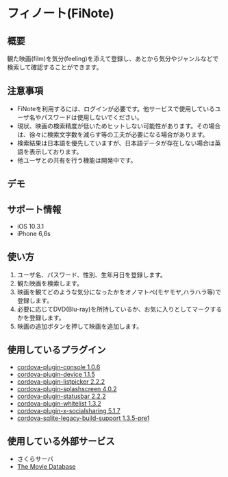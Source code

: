 <img src="" align="right" />

フィノート(FiNote)
====

## 概要

観た映画(film)を気分(feeling)を添えて登録し、あとから気分やジャンルなどで検索して確認することができます。

## 注意事項
* FiNoteを利用するには、ログインが必要です。他サービスで使用しているユーザ名やパスワードは使用しないでください。
* 現状、映画の検索精度が低いためヒットしない可能性があります。その場合は、徐々に検索文字数を減らす等の工夫が必要になる場合があります。
* 検索結果は日本語を優先していますが、日本語データが存在しない場合は英語を表示しております。
* 他ユーザとの共有を行う機能は開発中です。

## デモ

## サポート情報
* iOS 10.3.1
* iPhone 6,6s

## 使い方
1. ユーザ名、パスワード、性別、生年月日を登録します。
2. 観た映画を検索します。
3. 映画を観てどのような気分になったかをオノマトペ(モヤモヤ,ハラハラ等)で登録します。
4. 必要に応じてDVD(Blu-ray)を所持しているか、お気に入りとしてマークするかを登録します。
5. 映画の追加ボタンを押して映画を追加します。

## 使用しているプラグイン
* [cordova-plugin-console 1.0.6](https://www.npmjs.com/package/cordova-plugin-console)
* [cordova-plugin-device 1.1.5](https://www.npmjs.com/package/cordova-plugin-device)
* [cordova-plugin-listpicker 2.2.2](https://www.npmjs.com/package/cordova-plugin-listpicker)
* [cordova-plugin-splashscreen 4.0.2](https://www.npmjs.com/package/cordova-plugin-splashscreen)
* [cordova-plugin-statusbar 2.2.2](https://www.npmjs.com/package/cordova-plugin-statusbar)
* [cordova-plugin-whitelist 1.3.2](https://www.npmjs.com/package/cordova-plugin-whitelist)
* [cordova-plugin-x-socialsharing 5.1.7](https://www.npmjs.com/package/cordova-plugin-x-socialsharing)
* [cordova-sqlite-legacy-build-support 1.3.5-pre1](https://github.com/litehelpers/Cordova-sqlite-legacy-build-support)

## 使用している外部サービス
* さくらサーバ
* [The Movie Database](https://www.themoviedb.org)

